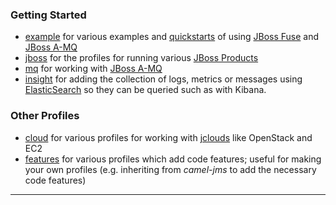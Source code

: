 ### Getting Started

* [example](/fabric/profiles/example) for various examples and [quickstarts](/fabric/profiles/example/quickstarts) of using [JBoss Fuse](http://www.jboss.org/products/fuse) and [JBoss A-MQ](http://www.jboss.org/products/amq)
* [jboss](/fabric/profiles/jboss) for the profiles for running various [JBoss Products](http://www.jboss.org/products)
* [mq](/fabric/profiles/mq) for working with [JBoss A-MQ](http://www.jboss.org/products/amq)
* [insight](/fabric/profiles/insight) for adding the collection of logs, metrics or messages using [ElasticSearch](http://www.elasticsearch.org/) so they can be queried such as with Kibana.

### Other Profiles

* [cloud](/fabric/profiles/cloud) for various profiles for working with [jclouds]() like OpenStack and EC2
* [features](/fabric/profiles/features) for various profiles which add code features; useful for making your own profiles (e.g. inheriting from *camel-jms* to add the necessary code features)
* **